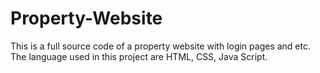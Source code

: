 # Property-Website
This is a full source code of a property website with login pages and etc. The language used in this project are HTML, CSS, Java Script.
